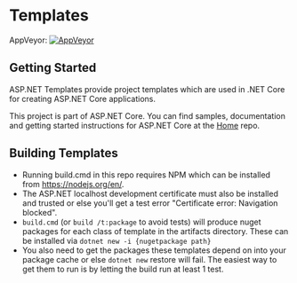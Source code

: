 # Templates

AppVeyor: [![AppVeyor](https://ci.appveyor.com/api/projects/status/github/aspnet/templating?branch=dev&svg=true)](https://ci.appveyor.com/project/aspnetci/templating/branch/dev)

## Getting Started
ASP.NET Templates provide project templates which are used in .NET Core for creating ASP.NET Core applications.

This project is part of ASP.NET Core. You can find samples, documentation and getting started instructions for ASP.NET Core at the [Home](https://github.com/aspnet/home) repo.

## Building Templates
- Running build.cmd in this repo requires NPM which can be installed from https://nodejs.org/en/.
- The ASP.NET localhost development certificate must also be installed and trusted or else you'll get a test error "Certificate error: Navigation blocked".
- `build.cmd` (or `build /t:package` to avoid tests) will produce nuget packages for each class of template in the artifacts directory. These can be installed via `dotnet new -i {nugetpackage path}`
- You also need to get the packages these templates depend on into your package cache or else `dotnet new` restore will fail. The easiest way to get them to run is by letting the build run at least 1 test.
